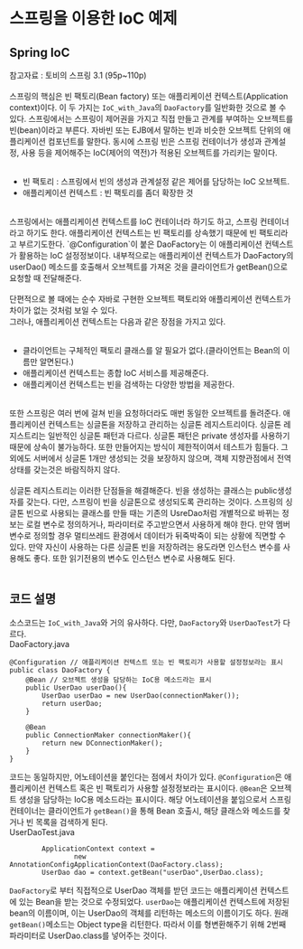 # 스프링을 이용한 IoC 예제
## Spring IoC
참고자료 : 토비의 스프링 3.1 (95p~110p)<br><br>
스프링의 핵심은 빈 팩토리(Bean factory) 또는 애플리케이션 컨텍스트(Application context)이다. 이 두 가지는 `IoC_with_Java`의 `DaoFactory`를 일반화한 것으로 볼 수 있다.
스프링에서는 스프링이 제어권을 가지고 직접 만들고 관계를 부여하는 오브젝트를 빈(bean)이라고 부른다. 자바빈 또는 EJB에서 말하는 빈과 비슷한 오브젝트 단위의 애플리케이션 컴포넌트를 말한다.
동시에 스프링 빈은 스프링 컨테이너가 생성과 관계설정, 사용 등을 제어해주는 IoC(제어의 역전)가 적용된 오브젝트를 가리키는 말이다.<br><br>
- 빈 팩토리 : 스프링에서 빈의 생성과 관계설정 같은 제어를 담당하는 IoC 오브젝트.
- 애플리케이션 컨텍스트 : 빈 팩토리를 좀더 확장한 것
<br>
스프링에서는 애플리케이션 컨텍스트를 IoC 컨테이너라 하기도 하고, 스프링 컨테이너라고 하기도 한다. 애플리케이션 컨텍스트는 빈 팩토리를 상속했기 때문에 빈 팩토리라고 부르기도한다.
`@Configuration`이 붙은 DaoFactory는 이 애플리케이션 컨텍스트가 활용하는 IoC 설정정보이다. 내부적으로는 애플리케이션 컨텍스트가 DaoFactory의 userDao() 메소드를 호출해서
오브젝트를 가져온 것을 클라이언트가 getBean()으로 요청할 때 전달해준다.<br>
<br>
단편적으로 볼 때에는 순수 자바로 구현한 오브젝트 팩토리와 애플리케이션 컨텍스트가 차이가 없는 것처럼 보일 수 있다.<br>
그러나, 애플리케이션 컨텍스트는 다음과 같은 장점을 가지고 있다.<br><br>

- 클라이언트는 구체적인 팩토리 클래스를 알 필요가 없다.(클라이언트는 Bean의 이름만 알면된다.)
- 애플리케이션 컨텍스트는 종합 IoC 서비스를 제공해준다.
- 애플리케이션 컨텍스트는 빈을 검색하는 다양한 방법을 제공한다.
<br>
또한 스프링은 여러 번에 걸쳐 빈을 요청하더라도 매번 동일한 오브젝트를 돌려준다. 애플리케이션 컨텍스트는 싱글톤을 저장하고 관리하는 싱글톤 레지스트리이다.
싱글톤 레지스트리는 일반적인 싱글톤 패턴과 다르다. 싱글톤 패턴은 private 생성자를 사용하기 때문에 상속이 불가능하다. 또한 만들어지는 방식이 제한적이여서 테스트가 힘들다. 그 외에도 서버에서 싱글톤 1개만 생성되는 것을 보장하지 않으며, 객체 지향관점에서  전역 상태를 갖는것은 바람직하지 않다.<br><br>
싱글톤 레지스트리는 이러한 단점들을 해결해준다. 빈을 생성하는 클래스는  public생성자를 갖는다. 다만, 스프링이 빈을 싱글톤으로 생성되도록 관리하는 것이다.
스프링의 싱글톤 빈으로 사용되는 클래스를 만들 때는 기존의 UsreDao처럼 개별적으로 바뀌는 정보는 로컬 변수로 정의하거나, 파라미터로 주고받으면서 사용하게 해야 한다.
만약 멤버변수로 정의할 경우 멀티쓰레드 환경에서 데이터가 뒤죽박죽이 되는 상황에 직면할 수 있다. 만약 자신이 사용하는 다른 싱글톤 빈을 저장하려는 용도라면
인스턴스 변수를 사용해도 좋다. 또한 읽기전용의 변수도 인스턴스 변수로 사용해도 된다.<br><br>

## 코드 설명
소스코드는 `IoC_with_Java`와 거의 유사하다. 다만, `DaoFactory`와 `UserDaoTest`가 다르다.<br>
DaoFactory.java
```
@Configuration // 애플리케이션 컨텍스트 또는 빈 팩토리가 사용할 설정정보라는 표시
public class DaoFactory {
    @Bean // 오브젝트 생성을 담당하는 IoC용 메소드라는 표시
    public UserDao userDao(){
        UserDao userDao = new UserDao(connectionMaker());
        return userDao;
    }

    @Bean
    public ConnectionMaker connectionMaker(){
        return new DConnectionMaker();
    }
}
```
코드는 동일하지만, 어노테이션을 붙인다는 점에서 차이가 있다. `@Configuration`은 애플리케이션 컨텍스트 혹은 빈 팩토리가 사용할 설정정보라는 표시이다. `@Bean`은 오브젝트 생성을 담당하는 IoC용 메소드라는 표시이다. 해당 어노테이션을 붙임으로서 스프링 컨테이너는 클라이언트가 `getBean()`을 통해 Bean 호출시, 해당 클래스와 메소드를 찾거나 빈 목록을 검색하게 된다.
<br>
UserDaoTest.java
```
        ApplicationContext context =
                new AnnotationConfigApplicationContext(DaoFactory.class);
        UserDao dao = context.getBean("userDao",UserDao.class);
```
`DaoFactory`로 부터 직접적으로 UserDao 객체를 받던 코드는 애플리케이션 컨텍스트에 있는 Bean을 받는 것으로 수정되었다. `userDao`는 애플리케이션 컨텍스트에 저장된 bean의 이름이며, 이는 UserDao의 객체를 리턴하는 메소드의 이름이기도 하다. 원래 `getBean()`메소드는 Object type을 리턴한다. 따라서 이를 형변환해주기 위해 2번째 파라미터로 UserDao.class를 넣어주는 것이다.



